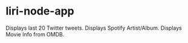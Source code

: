 # liri-node-app
Displays last 20 Twitter tweets.
Displays Spotify Artist/Album.
Displays Movie Info from OMDB.
